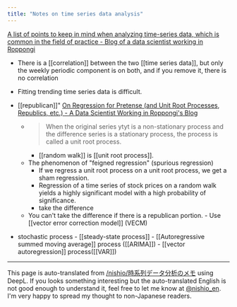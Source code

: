 ```yaml
---
title: "Notes on time series data analysis"
---
```


[A list of points to keep in mind when analyzing time-series data, which is common in the field of practice - Blog of a data scientist working in Roppongi](http://tjo.hatenablog.com/entry/2017/09/22/190000)
- There is a [[correlation]] between the two [[time series data]], but only the weekly periodic component is on both, and if you remove it, there is no correlation
- Fitting trending time series data is difficult.
- [[republican]]" [On Regression for Pretense (and Unit Root Processes, Republics, etc.) - A Data Scientist Working in Roppongi's Blog](http://tjo.hatenablog.com/entry/2013/04/23/190417)
    - > When the original series ytyt is a non-stationary process and the difference series is a stationary process, the process is called a unit root process.
        - [[random walk]] is [[unit root process]].
    - The phenomenon of "feigned regression" (spurious regression)
        - If we regress a unit root process on a unit root process, we get a sham regression.
        - Regression of a time series of stock prices on a random walk yields a highly significant model with a high probability of significance.
        - take the difference
    - You can't take the difference if there is a republican portion.
            - Use [[vector error correction model]] (VECM)

- stochastic process
        - [[steady-state process]]
        - [[Autoregressive summed moving average]] process ([[ARIMA]])
        - [[vector autoregression]] process([[VAR]])

---
This page is auto-translated from [/nishio/時系列データ分析のメモ](https://scrapbox.io/nishio/時系列データ分析のメモ) using DeepL. If you looks something interesting but the auto-translated English is not good enough to understand it, feel free to let me know at [@nishio_en](https://twitter.com/nishio_en). I'm very happy to spread my thought to non-Japanese readers.